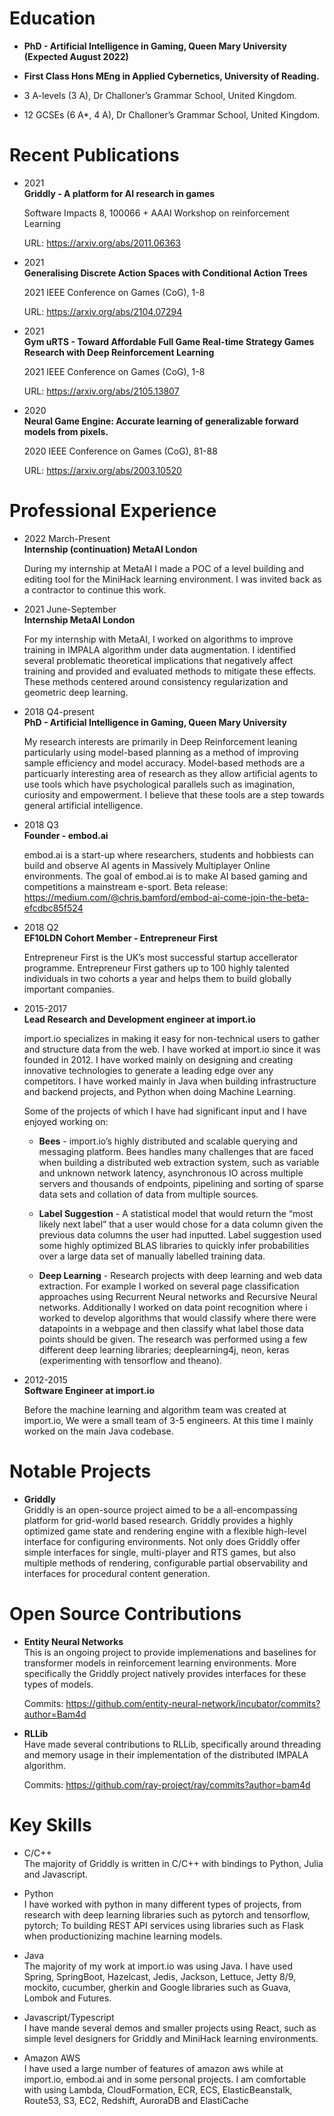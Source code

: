 # Education

  - **PhD - Artificial Intelligence in Gaming, Queen Mary University
    (Expected August 2022)**

  - **First Class Hons MEng in Applied Cybernetics, University of
    Reading.**

  - 3 A-levels (3 A), Dr Challoner’s Grammar School, United Kingdom.

  - 12 GCSEs (6 A\*, 4 A), Dr Challoner’s Grammar School, United
    Kingdom.

# Recent Publications

  - 2021  
    **Griddly - A platform for AI research in games**
    
    Software Impacts 8, 100066 + AAAI Workshop on reinforcement Learning
    
    URL: <https://arxiv.org/abs/2011.06363>

  - 2021  
    **Generalising Discrete Action Spaces with Conditional Action
    Trees**
    
    2021 IEEE Conference on Games (CoG), 1-8
    
    URL: <https://arxiv.org/abs/2104.07294>

  - 2021  
    **Gym uRTS - Toward Affordable Full Game Real-time Strategy Games
    Research with Deep Reinforcement Learning**
    
    2021 IEEE Conference on Games (CoG), 1-8
    
    URL: <https://arxiv.org/abs/2105.13807>

  - 2020  
    **Neural Game Engine: Accurate learning of generalizable forward
    models from pixels.**
    
    2020 IEEE Conference on Games (CoG), 81-88
    
    URL: <https://arxiv.org/abs/2003.10520>

# Professional Experience

  - 2022 March-Present  
    **Internship (continuation) MetaAI London**
    
    During my internship at MetaAI I made a POC of a level building and
    editing tool for the MiniHack learning environment. I was invited
    back as a contractor to continue this work.

  - 2021 June-September  
    **Internship MetaAI London**
    
    For my internship with MetaAI, I worked on algorithms to improve
    training in IMPALA algorithm under data augmentation. I identified
    several problematic theoretical implications that negatively affect
    training and provided and evaluated methods to mitigate these
    effects. These methods centered around consistency regularization
    and geometric deep learning.

  - 2018 Q4-present  
    **PhD - Artificial Intelligence in Gaming, Queen Mary University**
    
    My research interests are primarily in Deep Reinforcement leaning
    particularly using model-based planning as a method of improving
    sample efficiency and model accuracy. Model-based methods are a
    particuarly interesting area of research as they allow artificial
    agents to use tools which have psychological parallels such as
    imagination, curiosity and empowerment. I believe that these tools
    are a step towards general artificial intelligence.

  - 2018 Q3  
    **Founder - embod.ai**
    
    embod.ai is a start-up where researchers, students and hobbiests can
    build and observe AI agents in Massively Multiplayer Online
    environments. The goal of embod.ai is to make AI based gaming and
    competitions a mainstream e-sport. Beta release:
    <https://medium.com/@chris.bamford/embod-ai-come-join-the-beta-efcdbc85f524>

  - 2018 Q2  
    **EF10LDN Cohort Member - Entrepreneur First**
    
    Entrepreneur First is the UK’s most successful startup accellerator
    programme. Entrepreneur First gathers up to 100 highly talented
    individuals in two cohorts a year and helps them to build globally
    important companies.

  - 2015-2017  
    **Lead Research and Development engineer at import.io**
    
    import.io specializes in making it easy for non-technical users to
    gather and structure data from the web. I have worked at import.io
    since it was founded in 2012. I have worked mainly on designing and
    creating innovative technologies to generate a leading edge over any
    competitors. I have worked mainly in Java when building
    infrastructure and backend projects, and Python when doing Machine
    Learning.
    
    Some of the projects of which I have had significant input and I
    have enjoyed working on:
    
      - **Bees** - import.io’s highly distributed and scalable querying
        and messaging platform. Bees handles many challenges that are
        faced when building a distributed web extraction system, such as
        variable and unknown network latency, asynchronous IO across
        multiple servers and thousands of endpoints, pipelining and
        sorting of sparse data sets and collation of data from multiple
        sources.
    
      - **Label Suggestion** - A statistical model that would return the
        “most likely next label” that a user would chose for a data
        column given the previous data columns the user had inputted.
        Label suggestion used some highly optimized BLAS libraries to
        quickly infer probabilities over a large data set of manually
        labelled training data.
    
      - **Deep Learning** - Research projects with deep learning and web
        data extraction. For example I worked on several page
        classification approaches using Recurrent Neural networks and
        Recursive Neural networks. Additionally I worked on data point
        recognition where i worked to develop algorithms that would
        classify where there were datapoints in a webpage and then
        classify what label those data points should be given. The
        research was performed using a few different deep learning
        libraries; deeplearning4j, neon, keras (experimenting with
        tensorflow and theano).

  - 2012-2015  
    **Software Engineer at import.io**
    
    Before the machine learning and algorithm team was created at
    import.io, We were a small team of 3-5 engineers. At this time I
    mainly worked on the main Java codebase.

# Notable Projects

  - **Griddly**  
    Griddly is an open-source project aimed to be a all-encompassing
    platform for grid-world based research. Griddly provides a highly
    optimized game state and rendering engine with a flexible high-level
    interface for configuring environments. Not only does Griddly offer
    simple interfaces for single, multi-player and RTS games, but also
    multiple methods of rendering, configurable partial observability
    and interfaces for procedural content generation.

# Open Source Contributions

  - **Entity Neural Networks**  
    This is an ongoing project to provide implemenations and baselines
    for transformer models in reinforcement learning environments. More
    specifically the Griddly project natively provides interfaces for
    these types of models.
    
    Commits:
    https://github.com/entity-neural-network/incubator/commits?author=Bam4d

  - **RLLib**  
    Have made several contributions to RLLib, specifically around
    threading and memory usage in their implementation of the
    distributed IMPALA algorithm.
    
    Commits: https://github.com/ray-project/ray/commits?author=bam4d

# Key Skills

  - C/C++  
    The majority of Griddly is written in C/C++ with bindings to Python,
    Julia and Javascript.

  - Python  
    I have worked with python in many different types of projects, from
    research with deep learning libraries such as pytorch and
    tensorflow, pytorch; To building REST API services using libraries
    such as Flask when productionizing machine learning models.

  - Java  
    The majority of my work at import.io was using Java. I have used
    Spring, SpringBoot, Hazelcast, Jedis, Jackson, Lettuce, Jetty 8/9,
    mockito, cucumber, gherkin and Google libraries such as Guava,
    Lombok and Futures.

  - Javascript/Typescript  
    I have mande several demos and smaller projects using React, such as
    simple level designers for Griddly and MiniHack learning
    environments.

  - Amazon AWS  
    I have used a large number of features of amazon aws while at
    import.io, embod.ai and in some personal projects. I am comfortable
    with using Lambda, CloudFormation, ECR, ECS, ElasticBeanstalk,
    Route53, S3, EC2, Redshift, AuroraDB and ElastiCache
